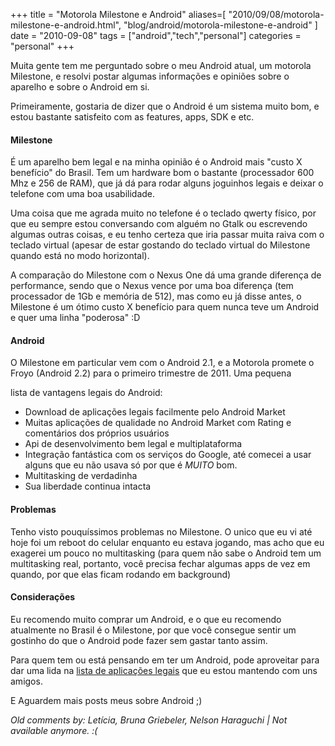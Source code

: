 +++
title = "Motorola Milestone e Android"
aliases=[
  "2010/09/08/motorola-milestone-e-android.html",
  "blog/android/motorola-milestone-e-android"
]
date = "2010-09-08"
tags = ["android","tech","personal"]
categories = "personal"
+++

Muita gente tem me perguntado sobre o meu Android atual, um motorola
Milestone, e resolvi postar algumas informações e opiniões sobre o
aparelho e sobre o Android em si.

Primeiramente, gostaria de dizer que o Android é um sistema muito bom,
e estou bastante satisfeito com as features, apps, SDK e etc.

#### Milestone

É um aparelho bem legal e na minha opinião é o Android mais "custo X
benefício" do Brasil. Tem um hardware bom o bastante (processador 600
Mhz e 256 de RAM), que já dá para rodar alguns joguinhos legais e
deixar o telefone com uma boa usabilidade.

Uma coisa que me agrada muito no telefone é o teclado qwerty físico,
por que eu sempre estou conversando com alguém no Gtalk ou escrevendo
algumas outras coisas, e eu tenho certeza que iria passar muita raiva
com o teclado virtual (apesar de estar gostando do teclado virtual do
Milestone quando está no modo horizontal).

A comparação do Milestone com o Nexus One dá uma grande diferença de
performance, sendo que o Nexus vence por uma boa diferença (tem
processador de 1Gb e memória de 512), mas como eu já disse antes, o
Milestone é um ótimo custo X benefício para quem nunca teve um Android
e quer uma linha "poderosa" :D

#### Android

O Milestone em particular vem com o Android 2.1, e a Motorola promete
o Froyo (Android 2.2) para o primeiro trimestre de 2011.  Uma pequena

lista de vantagens legais do Android:

* Download de aplicações legais facilmente pelo Android Market
* Muitas aplicações de qualidade no Android Market com Rating e comentários dos próprios usuários
* Api de desenvolvimento bem legal e multiplataforma
* Integração fantástica com os serviços do Google, até comecei a usar alguns que eu não usava só por que é *MUITO* bom.
* Multitasking de verdadinha
* Sua liberdade continua intacta

#### Problemas

Tenho visto pouquíssimos problemas no Milestone. O unico que eu vi até
hoje foi um reboot do celular enquanto eu estava jogando, mas acho que
eu exagerei um pouco no multitasking (para quem não sabe o Android tem
um multitasking real, portanto, você precisa fechar algumas apps de
vez em quando, por que elas ficam rodando em background)

#### Considerações

Eu recomendo muito comprar um Android, e o que eu recomendo atualmente
no Brasil é o Milestone, por que você consegue sentir um gostinho do
que o Android pode fazer sem gastar tanto assim.

Para quem tem ou está pensando em ter um Android, pode aproveitar para
dar uma lida na [lista de aplicações
legais](https://docs.google.com/document/pub?id=1ZtMGH-HZvNTjprVPpAcxhKr19FJ6ReFaJ_YFmtt0Z_4)
que eu estou mantendo com uns amigos.

E Aguardem mais posts meus sobre Android ;)



_Old comments by: Letícia, Bruna Griebeler, Nelson Haraguchi | Not available anymore. :(_
